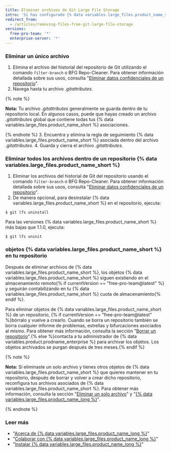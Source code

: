 ```yaml
---
title: Eliminar archivos de Git Large File Storage
intro: 'Si has configurado {% data variables.large_files.product_name_short %} para tu repositorio, puedes eliminar todos los archivos o un subconjunto de archivos desde {% data variables.large_files.product_name_short %}.'
redirect_from:
  - /articles/removing-files-from-git-large-file-storage
versions:
  free-pro-team: '*'
  enterprise-server: '*'
---
```


### Eliminar un único archivo

1.  Elimina el archivo del historial del repositorio de Git utilizando el comando `filter-branch` o BFG Repo-Cleaner. Para obtener información detallada sobre sus usos, consulta "[Eliminar datos confidenciales de un repositorio](/articles/removing-sensitive-data-from-a-repository)".
2. Navega hasta tu archivo *.gitattributes*.

  {% note %}

  **Nota:** Tu archivo *.gitattributes* generalmente se guarda dentro de tu repositorio local. En algunos casos, puede que hayas creado un archivo *.gitattributes* global que contiene todas tus {% data variables.large_files.product_name_short %} asociaciones.

  {% endnote %}
3. Encuentra y elimina la regla de seguimiento {% data variables.large_files.product_name_short %} asociada dentro del archivo *.gitattributes*.
4. Guarda y cierra el archivo *.gitattributes*.

### Eliminar todos los archivos dentro de un repositorio {% data variables.large_files.product_name_short %}

1. Eliminar los archivos del historial de Git del repositorio usando el comando `filter-branch` o BFG Repo-Cleaner. Para obtener información detallada sobre sus usos, consulta "[Eliminar datos confidenciales de un repositorio](/articles/removing-sensitive-data-from-a-repository)".
2. De manera opcional, para desinstalar {% data variables.large_files.product_name_short %} en el repositorio, ejecuta:
  ```shell
  $ git lfs uninstall
  ```
  Para las versiones {% data variables.large_files.product_name_short %} más bajas que 1.1.0, ejecuta:
  ```shell
  $ git lfs uninit
  ```

### objetos {% data variables.large_files.product_name_short %} en tu repositorio

Después de eliminar archivos de {% data variables.large_files.product_name_short %}, los objetos {% data variables.large_files.product_name_short %} siguen existiendo en el almacenamiento remoto{% if currentVersion == "free-pro-team@latest" %} y seguirán contabilizando en tu {% data variables.large_files.product_name_short %} cuota de almacenamiento{% endif %}.

Para eliminar objetos de {% data variables.large_files.product_name_short %} de un repositorio, {% if currentVersion == "free-pro-team@latest" %}bórralo y vuelve a crearlo. Cuando se borra un repositorio también se borra cualquier informe de problemas, estrellas y bifurcaciones asociados al mismo. Para obtener más información, consulta la sección "[Borrar un repositorio](/github/administering-a-repository/deleting-a-repository)".{% else %}contacta a tu administrador de {% data variables.product.prodname_enterprise %} para archivar los objetos. Los objetos archivados se purgan después de tres meses.{% endif %}

{% note %}

**Nota:** Si eliminaste un solo archivo y tienes otros objetos de {% data variables.large_files.product_name_short %} que quieres mantener en tu repositorio, después de borrar y volver a crear dicho repositorio, reconfigura tus archivos asociados de {% data variables.large_files.product_name_short %}. Para obtener más información, consulta la sección "[Eliminar un solo archivo](#removing-a-single-file)" y "[{% data variables.large_files.product_name_long %}](/github/managing-large-files/configuring-git-large-file-storage)".

{% endnote %}

### Leer más

- "[Acerca de {% data variables.large_files.product_name_long %}](/articles/about-git-large-file-storage)"
- "[Colaborar con {% data variables.large_files.product_name_long %}](/articles/collaboration-with-git-large-file-storage)"
- "[Instalar {% data variables.large_files.product_name_long %}](/articles/installing-git-large-file-storage)"
